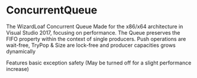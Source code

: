 # ConcurrentQueue

The WizardLoaf Concurrent Queue 
Made for the x86/x64 architecture in Visual Studio 2017, focusing
on performance. The Queue preserves the FIFO property within the 
context of single producers. Push operations are wait-free, TryPop & Size 
are lock-free and producer capacities grows dynamically

Features basic exception safety (May be turned off for a slight performance increase)
